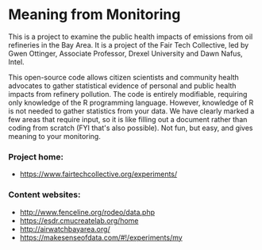 # Meaning from Monitoring
This is a project to examine the public health impacts of emissions from oil refineries in the Bay Area. It is a project of the Fair Tech Collective, led by Gwen Ottinger, Associate Professor, Drexel University and Dawn Nafus, Intel.

This open-source code allows citizen scientists and community health advocates to gather statistical evidence of personal and public health impacts from refinery pollution. The code is entirely modifiable, requiring only knowledge of the R programming language. However, knowledge of R is not needed to gather statistics from your data. We have clearly marked a few areas that require input, so it is like filling out a document rather than coding from scratch (FYI that's also possible). Not fun, but easy, and gives meaning to your monitoring.

### Project home:
+ https://www.fairtechcollective.org/experiments/

### Content websites:
+ http://www.fenceline.org/rodeo/data.php
+ https://esdr.cmucreatelab.org/home
+ http://airwatchbayarea.org/
+ https://makesenseofdata.com/#!/experiments/my

